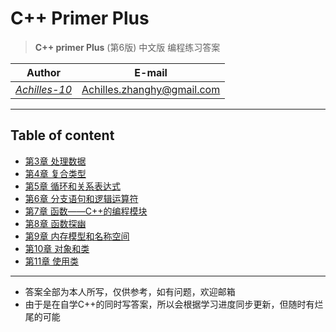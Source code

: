 **C++ Primer Plus**
===


> **C++ primer Plus** (第6版) 中文版 编程练习答案

| Author        | E-mail  
| :--: |:--:
| [*Achilles-10*](https://github.com/Achilles-10) |<Achilles.zhanghy@gmail.com>


---
**Table of content**
---

- [ 第3章 处理数据 ](https://github.com/Achilles-10/Cpp_program/tree/master/Cpp%20primer%20plus/Chapter3)
- [ 第4章 复合类型 ](https://github.com/Achilles-10/Cpp_program/tree/master/Cpp%20primer%20plus/Chapter4)
- [ 第5章 循环和关系表达式 ](https://github.com/Achilles-10/Cpp_program/tree/master/Cpp%20primer%20plus/Chapter5)
- [ 第6章 分支语句和逻辑运算符](https://github.com/Achilles-10/Cpp_program/tree/master/Cpp%20primer%20plus/Chapter6)
- [ 第7章 函数——C++的编程模块](https://github.com/Achilles-10/Cpp_program/tree/master/Cpp%20primer%20plus/Chapter7)
- [ 第8章 函数探幽 ](https://github.com/Achilles-10/Cpp_program/tree/master/Cpp%20primer%20plus/Chapter8)
- [ 第9章 内存模型和名称空间 ](https://github.com/Achilles-10/Cpp_program/tree/master/Cpp%20primer%20plus/Chapter9)
- [ 第10章 对象和类 ](https://github.com/Achilles-10/Cpp_program/tree/master/Cpp%20primer%20plus/Chapter10)
- [ 第11章 使用类 ](https://github.com/Achilles-10/Cpp_program/tree/master/Cpp%20primer%20plus/Chapter11)

---
- 答案全部为本人所写，仅供参考，如有问题，欢迎邮箱
- 由于是在自学C++的同时写答案，所以会根据学习进度同步更新，但随时有烂尾的可能
